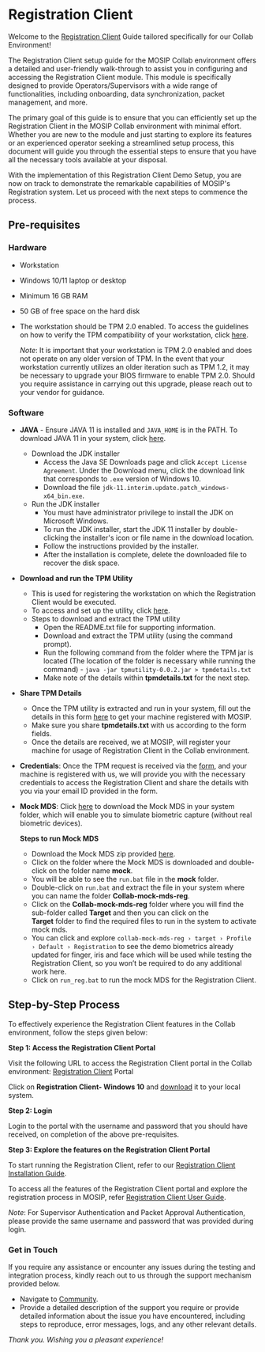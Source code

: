 # Registration Client

Welcome to the [Registration Client](https://docs.mosip.io/1.2.0/modules/registration-client) Guide tailored specifically for our Collab Environment!

The Registration Client setup guide for the MOSIP Collab environment offers a detailed and user-friendly walk-through to assist you in configuring and accessing the Registration Client module. This module is specifically designed to provide Operators/Supervisors with a wide range of functionalities, including onboarding, data synchronization, packet management, and more.

The primary goal of this guide is to ensure that you can efficiently set up the Registration Client in the MOSIP Collab environment with minimal effort. Whether you are new to the module and just starting to explore its features or an experienced operator seeking a streamlined setup process, this document will guide you through the essential steps to ensure that you have all the necessary tools available at your disposal.

With the implementation of this Registration Client Demo Setup, you are now on track to demonstrate the remarkable capabilities of MOSIP's Registration system. Let us proceed with the next steps to commence the process.

## Pre-requisites

### Hardware

* Workstation
* Windows 10/11 laptop or desktop
* Minimum 16 GB RAM
* 50 GB of free space on the hard disk
*   The workstation should be TPM 2.0 enabled. To access the guidelines on how to verify the TPM compatibility of your workstation, click [here](https://www.howtogeek.com/287737/how-to-check-if-your-computer-has-a-trusted-platform-module-tpm-chip/).

    _Note_: It is important that your workstation is TPM 2.0 enabled and does not operate on any older version of TPM. In the event that your workstation currently utilizes an older iteration such as TPM 1.2, it may be necessary to upgrade your BIOS firmware to enable TPM 2.0. Should you require assistance in carrying out this upgrade, please reach out to your vendor for guidance.

### Software

* **JAVA** - Ensure JAVA 11 is installed and `JAVA_HOME` is in the PATH. To download JAVA 11 in your system, click [here](https://www.oracle.com/in/java/technologies/javase/jdk11-archive-downloads.html).
  * Download the JDK installer
    * Access the Java SE Downloads page and click `Accept License Agreement`. Under the Download menu, click the download link that corresponds to  `.exe`  version of Windows 10.
    * Download the file `jdk-11.interim.update.patch_windows-x64_bin.exe`.
  * Run the JDK installer
    * You must have administrator privilege to install the JDK on Microsoft Windows.
    * To run the JDK installer, start the JDK 11 installer by double-clicking the installer's icon or file name in the download location.
    * Follow the instructions provided by the installer.
    * After the installation is complete, delete the downloaded file to recover the disk space.
* **Download and run the TPM Utility**
  * This is used for registering the workstation on which the Registration Client would be executed.
  * To access and set up the utility, click [here](https://drive.google.com/file/d/1pY4388ER4KKBonyPCZni-VMoDYAV2bRj/view?usp=sharing).
  * Steps to download and extract the TPM utility
    * Open the README.txt file for supporting information.
    * Download and extract the TPM utility (using the command prompt).
    * Run the following command from the folder where the TPM jar is located (The location of the folder is necessary while running the command) - `java -jar tpmutility-0.0.2.jar > tpmdetails.txt`
    * Make note of the details within **tpmdetails.txt** for the next step.
* **Share TPM Details**
  * Once the TPM utility is extracted and run in your system, fill out the details in this form [here](https://docs.google.com/forms/d/e/1FAIpQLSfqx6K8uZI-AxakNJiJLj4Vh5lSr7Lb1rqZaX_05MoyR2aXsQ/viewform?fbzx=-6425171175964917239) to get your machine registered with MOSIP.
  * Make sure you share **tpmdetails.txt** with us according to the form fields.
  * Once the details are received, we at MOSIP, will register your machine for usage of Registration Client in the Collab environment.
* **Credentials**: Once the TPM request is received via the [form](https://docs.google.com/forms/d/e/1FAIpQLSfqx6K8uZI-AxakNJiJLj4Vh5lSr7Lb1rqZaX_05MoyR2aXsQ/viewform?fbzx=-6425171175964917239), and your machine is registered with us, we will provide you with the necessary credentials to access the Registration Client and share the details with you via your email ID provided in the form.
*   **Mock MDS**: Click [here](https://drive.google.com/drive/folders/14q7E5pZtfj0eimF3JGzlVfU4eV-MRPCQ) to download the Mock MDS in your system folder, which will enable you to simulate biometric capture (without real biometric devices).

    **Steps to run Mock MDS**

    * Download the Mock MDS zip provided [here](https://drive.google.com/drive/folders/14q7E5pZtfj0eimF3JGzlVfU4eV-MRPCQ).
    * Click on the folder where the Mock MDS is downloaded and double-click on the folder name **mock**.
    * You will be able to see the `run.bat` file in the **mock** folder.
    * Double-click on `run.bat` and extract the file in your system where you can name the folder **Collab-mock-mds-reg**.
    * Click on the **Collab-mock-mds-reg** folder where you will find the sub-folder called **Target** and then you can click on the\
      **Target** folder to find the required files to run in the system to activate mock mds.
    * You can click and explore `collab-mock-mds-reg › target › Profile › Default › Registration` to see the demo biometrics already updated for finger, iris and face which will be used while testing the Registration Client, so you won’t be required to do any additional work here.
    * Click on `run_reg.bat` to run the mock MDS for the Registration Client.

## Step-by-Step Process

To effectively experience the Registration Client features in the Collab environment, follow the steps given below:

**Step 1: Access the Registration Client Portal**

Visit the following URL to access the Registration Client portal in the Collab environment: [Registration Client](https://regclient.collab.mosip.net/) Portal

Click on **Registration Client- Windows 10** and [download](https://regclient-api.collab.mosip.net/registration-client/1.2.0.1-B1/reg-client.zip) it to your local system.

**Step 2: Login**

Login to the portal with the username and password that you should have received, on completion of the above pre-requisites.

**Step 3: Explore the features on the Registration Client Portal**

To start running the Registration Client, refer to our [Registration Client Installation Guide](https://docs.mosip.io/1.2.0/modules/registration-client/registration-client-installation-guide).

To access all the features of the Registration Client portal and explore the registration process in MOSIP, refer [Registration Client User Guide](https://docs.mosip.io/1.2.0/modules/registration-client/registration-client-user-guide).

_Note_: For Supervisor Authentication and Packet Approval Authentication, please provide the same username and password that was provided during login.

### Get in Touch

If you require any assistance or encounter any issues during the testing and integration process, kindly reach out to us through the support mechanism provided below.

* Navigate to [Community](https://community.mosip.io/).
* Provide a detailed description of the support you require or provide detailed information about the issue you have encountered, including steps to reproduce, error messages, logs, and any other relevant details.

_Thank you. Wishing you a pleasant experience!_
